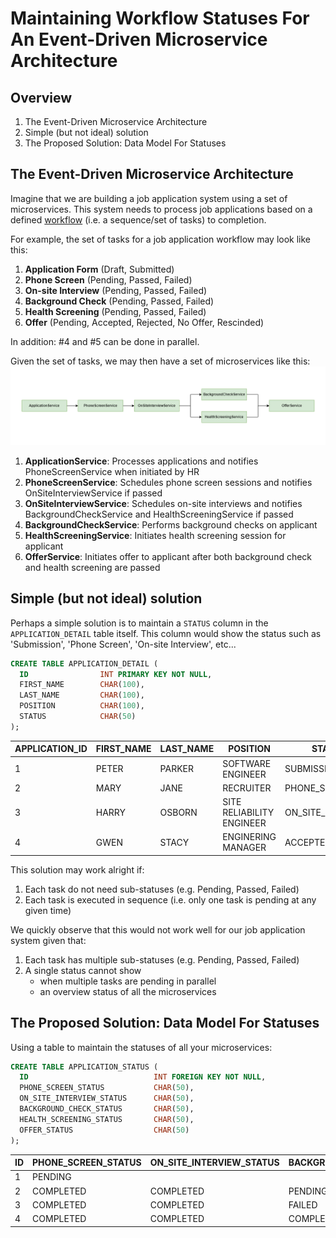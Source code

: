 
# Maintaining Workflow Statuses For An Event-Driven Microservice Architecture

## Overview

1. The Event-Driven Microservice Architecture
1. Simple (but not ideal) solution
1. The Proposed Solution: Data Model For Statuses

## The Event-Driven Microservice Architecture

Imagine that we are building a job application system using a set of microservices. This system needs to process job applications based on a defined [workflow](https://kissflow.com/workflow/what-is-a-workflow/) (i.e. a sequence/set of tasks) to completion.

For example, the set of tasks for a job application workflow may look like this:
1. __Application Form__ (Draft, Submitted)
1. __Phone Screen__ (Pending, Passed, Failed)
1. __On-site Interview__ (Pending, Passed, Failed)
1. __Background Check__ (Pending, Passed, Failed)
1. __Health Screening__ (Pending, Passed, Failed)
1. __Offer__ (Pending, Accepted, Rejected, No Offer, Rescinded)

In addition: #4 and #5 can be done in parallel.

Given the set of tasks, we may then have a set of microservices like this:
![architecture](./architecture.png)
1. __ApplicationService__: Processes applications and notifies PhoneScreenService when initiated by HR
1. __PhoneScreenService__: Schedules phone screen sessions and notifies OnSiteInterviewService if passed
1. __OnSiteInterviewService__: Schedules on-site interviews and notifies BackgroundCheckService and HealthScreeningService if passed
1. __BackgroundCheckService__: Performs background checks on applicant
1. __HealthScreeningService__: Initiates health screening session for applicant
1. __OfferService__: Initiates offer to applicant after both background check and health screening are passed

## Simple (but not ideal) solution

Perhaps a simple solution is to maintain a `STATUS` column in the `APPLICATION_DETAIL` table itself. This column would show the status such as 'Submission', 'Phone Screen', 'On-site Interview', etc...

```sql
CREATE TABLE APPLICATION_DETAIL (
  ID                INT PRIMARY KEY NOT NULL,
  FIRST_NAME        CHAR(100),
  LAST_NAME         CHAR(100),
  POSITION          CHAR(100),
  STATUS            CHAR(50)
);
```

| APPLICATION_ID | FIRST_NAME | LAST_NAME | POSITION | STATUS |
| - | - | - | - | - |
| 1 | PETER | PARKER | SOFTWARE ENGINEER | SUBMISSION |
| 2 | MARY | JANE | RECRUITER | PHONE_SCREEN |
| 3 | HARRY | OSBORN | SITE RELIABILITY ENGINEER | ON_SITE_INTERVIEW |
| 4 | GWEN | STACY | ENGINERING MANAGER | ACCEPTED |

This solution may work alright if:
1. Each task do not need sub-statuses (e.g. Pending, Passed, Failed)
1. Each task is executed in sequence (i.e. only one task is pending at any given time)

We quickly observe that this would not work well for our job application system given that:
1. Each task has multiple sub-statuses (e.g. Pending, Passed, Failed)
1. A single status cannot show
    - when multiple tasks are pending in parallel
    - an overview status of all the microservices

## The Proposed Solution: Data Model For Statuses

Using a table to maintain the statuses of all your microservices:
```sql
CREATE TABLE APPLICATION_STATUS (
  ID                            INT FOREIGN KEY NOT NULL, 
  PHONE_SCREEN_STATUS           CHAR(50),
  ON_SITE_INTERVIEW_STATUS      CHAR(50),
  BACKGROUND_CHECK_STATUS       CHAR(50),
  HEALTH_SCREENING_STATUS       CHAR(50),
  OFFER_STATUS                  CHAR(50)
);
```

| ID | PHONE_SCREEN_STATUS | ON_SITE_INTERVIEW_STATUS | BACKGROUND_CHECK_STATUS | HEALTH_SCREENING_STATUS | OFFER_STATUS |
| - | - | - | - | - | - |
| 1 | PENDING |  | | | PENDING |
| 2 | COMPLETED | COMPLETED | PENDING | PENDING | |
| 3 | COMPLETED | COMPLETED | FAILED | CANCELLED | NO_OFFER |
| 4 | COMPLETED | COMPLETED | COMPLETED | COMPLETED | ACCEPTED |
